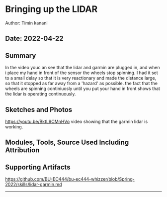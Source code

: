 #  Bringing up the LIDAR

Author: Timin kanani

Date: 2022-04-22
-----

## Summary
In the video youc an see that the lidar and garmin are plugged in, and when i place my hand in front of the sensor the wheels stop spinning. I had it set to a small delay so that it is very reactionary and made the distance large, so that it stopped as far away from a 'hazard' as possible. the fact that the wheels are spinning continiuosly until you put your hand in front shows that the lidar is operating continuously.

## Sketches and Photos
https://youtu.be/BktL9CMnHVo
video showing that the garmin lidar is working.

## Modules, Tools, Source Used Including Attribution


## Supporting Artifacts
https://github.com/BU-EC444/bu-ec444-whizzer/blob/Spring-2022/skills/lidar-garmin.md


-----
